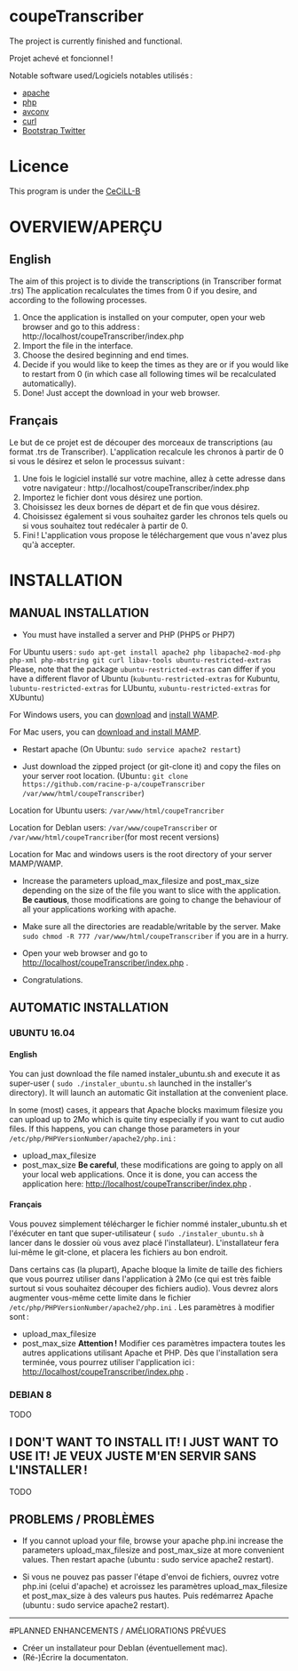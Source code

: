 # coupeTranscriber

The project is currently finished and functional.

Projet achevé et foncionnel !

Notable software used/Logiciels notables utilisés :
- [apache](https://httpd.apache.org/)
- [php](https://secure.php.net/manual/fr/index.php)
- [avconv](https://libav.org/avconv.html)
- [curl](https://curl.haxx.se/)
- [Bootstrap Twitter](http://getbootstrap.com/)

# Licence
This program is under the [CeCiLL-B](http://www.cecill.info/licences.fr.html) 

# OVERVIEW/APERÇU

## English

The aim of this project is to divide the transcriptions (in Transcriber format .trs) The application recalculates the times from 0 if you desire, and according to the following processes.
<ol>
    <li>Once the application is installed on your computer, open your web browser and go to this address : http://localhost/coupeTranscriber/index.php</li>
    <li>Import the file in the interface.</li>
    <li>Choose the desired beginning and end times.</li>
    <li>Decide if you would like to keep the times as they are or if you would like to restart from 0 (in which case all following times wil be recalculated automatically).</li>
    <li>Done! Just accept the download in your web browser.</li>
</ol>
 
## Français
 
Le but de ce projet est de découper des morceaux de transcriptions (au format .trs de Transcriber). L'application recalcule les chronos à partir de 0 si vous le désirez et selon le processus suivant :
<ol>
    <li>Une fois le logiciel installé sur votre machine, allez à cette adresse dans votre navigateur : http://localhost/coupeTranscriber/index.php</li>
    <li>Importez le fichier dont vous désirez une portion.</li>
    <li>Choisissez les deux bornes de départ et de fin que vous désirez.</li>
    <li>Choisissez également si vous souhaitez garder les chronos tels quels ou si vous souhaitez tout redécaler à partir de 0.</li>
    <li>Fini ! L'application vous propose le téléchargement que vous n'avez plus qu'à accepter.</li>
</ol>

# INSTALLATION

## MANUAL INSTALLATION

- You must have installed a server and PHP (PHP5 or PHP7)

For Ubuntu users : `sudo apt-get install apache2 php libapache2-mod-php php-xml php-mbstring git curl libav-tools ubuntu-restricted-extras`
Please, note that the package `ubuntu-restricted-extras` can differ if you have a different flavor of Ubuntu (`kubuntu-restricted-extras` for Kubuntu, `lubuntu-restricted-extras` for LUbuntu, `xubuntu-restricted-extras` for XUbuntu)

For Windows users, you can [download](https://sourceforge.net/projects/wampserver/) and [install WAMP](http://www.wampserver.com/).

For Mac users, you can [download and install MAMP](https://www.mamp.info/en/downloads/).

- Restart apache (On Ubuntu: `sudo service apache2 restart`)

- Just download the zipped project (or git-clone it) and copy the files on your server root location. (Ubuntu : `git clone https://github.com/racine-p-a/coupeTranscriber /var/www/html/coupeTranscriber`)

Location for Ubuntu users: `/var/www/html/coupeTrancriber`

Location for DebIan users: `/var/www/coupeTranscriber` or `/var/www/html/coupeTrancriber`(for most recent versions) 

Location for Mac and windows users is the root directory of your server MAMP/WAMP.

- Increase the parameters upload_max_filesize and post_max_size depending on the size of the file you want to slice with the application. **Be cautious**, those modifications are going to change the behaviour of all your applications working with apache.

- Make sure all the directories are readable/writable by the server. Make `sudo chmod -R 777 /var/www/html/coupeTranscriber` if you are in a hurry.

- Open your web browser and go to [http://localhost/coupeTranscriber/index.php](http://localhost/coupeTranscriber/index.php) .

- Congratulations.


## AUTOMATIC INSTALLATION

### UBUNTU 16.04
#### English

You can just download the file named instaler_ubuntu.sh and execute it as super-user ( `sudo ./instaler_ubuntu.sh` launched in the installer's directory).
It will launch an automatic Git installation at the convenient place.

In some (most) cases, it appears that Apache blocks maximum filesize you can upload up to 2Mo which is quite tiny especially if you want to cut audio files.
If this happens, you can change those parameters in your `/etc/php/PHPVersionNumber/apache2/php.ini` :
- upload_max_filesize
- post_max_size
**Be careful**, these modifications are going to apply on all your local web applications. 
Once it is done, you can access the application here: [http://localhost/coupeTranscriber/index.php](http://localhost/coupeTranscriber/index.php) .

#### Français

Vous pouvez simplement télécharger le fichier nommé instaler_ubuntu.sh et l'éxécuter en tant que super-utilisateur ( `sudo ./instaler_ubuntu.sh` à lancer dans le dossier où vous avez placé l'installateur).
L'installateur fera lui-même le git-clone, et placera les fichiers au bon endroit.

Dans certains cas (la plupart), Apache bloque la limite de taille des fichiers que vous pourrez utiliser dans l'application à 2Mo (ce qui est très faible surtout si vous souhaitez découper des fichiers audio).
Vous devrez alors augmenter vous-même cette limite dans le fichier `/etc/php/PHPVersionNumber/apache2/php.ini` .
Les paramètres à modifier sont :
- upload_max_filesize
- post_max_size
**Attention !** Modifier ces paramètres impactera toutes les autres applications utilisant Apache et PHP.
Dès que l'installation sera terminée, vous pourrez utiliser l'application ici : [http://localhost/coupeTranscriber/index.php](http://localhost/coupeTranscriber/index.php) . 

### DEBIAN 8
TODO

## I DON'T WANT TO INSTALL IT! I JUST WANT TO USE IT! JE VEUX JUSTE M'EN SERVIR SANS L'INSTALLER !
TODO

## PROBLEMS / PROBLÈMES
- If you cannot upload your file, browse your apache php.ini increase the parameters upload_max_filesize and post_max_size at more convenient values. Then restart apache (ubuntu : sudo service apache2 restart).

- Si vous ne pouvez pas passer l'étape d'envoi de fichiers, ouvrez votre php.ini (celui d'apache) et acroissez les paramètres upload_max_filesize et post_max_size à des valeurs pus hautes. Puis redémarrez Apache (ubuntu : sudo service apache2 restart).


----------------------

#PLANNED ENHANCEMENTS / AMÉLIORATIONS PRÉVUES
* Créer un installateur pour DebIan (éventuellement mac).
* (Ré-)Écrire la documentaton.
